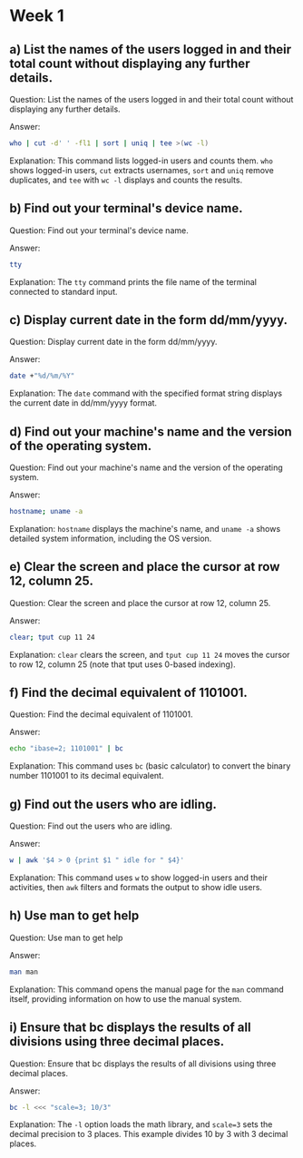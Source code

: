 # Week 1

## a) List the names of the users logged in and their total count without displaying any further details.

Question: List the names of the users logged in and their total count without displaying any further details.

Answer:
```bash
who | cut -d' ' -fl1 | sort | uniq | tee >(wc -l)
```

Explanation: This command lists logged-in users and counts them. `who` shows logged-in users, `cut` extracts usernames, `sort` and `uniq` remove duplicates, and `tee` with `wc -l` displays and counts the results.

## b) Find out your terminal's device name.

Question: Find out your terminal's device name.

Answer:
```bash
tty
```

Explanation: The `tty` command prints the file name of the terminal connected to standard input.

## c) Display current date in the form dd/mm/yyyy.

Question: Display current date in the form dd/mm/yyyy.

Answer:
```bash
date +"%d/%m/%Y"
```

Explanation: The `date` command with the specified format string displays the current date in dd/mm/yyyy format.

## d) Find out your machine's name and the version of the operating system.

Question: Find out your machine's name and the version of the operating system.

Answer:
```bash
hostname; uname -a
```

Explanation: `hostname` displays the machine's name, and `uname -a` shows detailed system information, including the OS version.

## e) Clear the screen and place the cursor at row 12, column 25.

Question: Clear the screen and place the cursor at row 12, column 25.

Answer:
```bash
clear; tput cup 11 24
```

Explanation: `clear` clears the screen, and `tput cup 11 24` moves the cursor to row 12, column 25 (note that tput uses 0-based indexing).

## f) Find the decimal equivalent of 1101001.

Question: Find the decimal equivalent of 1101001.

Answer:
```bash
echo "ibase=2; 1101001" | bc
```

Explanation: This command uses `bc` (basic calculator) to convert the binary number 1101001 to its decimal equivalent.

## g) Find out the users who are idling.

Question: Find out the users who are idling.

Answer:
```bash
w | awk '$4 > 0 {print $1 " idle for " $4}'
```

Explanation: This command uses `w` to show logged-in users and their activities, then `awk` filters and formats the output to show idle users.

## h) Use man to get help

Question: Use man to get help

Answer:
```bash
man man
```

Explanation: This command opens the manual page for the `man` command itself, providing information on how to use the manual system.

## i) Ensure that bc displays the results of all divisions using three decimal places.

Question: Ensure that bc displays the results of all divisions using three decimal places.

Answer:
```bash
bc -l <<< "scale=3; 10/3"
```

Explanation: The `-l` option loads the math library, and `scale=3` sets the decimal precision to 3 places. This example divides 10 by 3 with 3 decimal places.